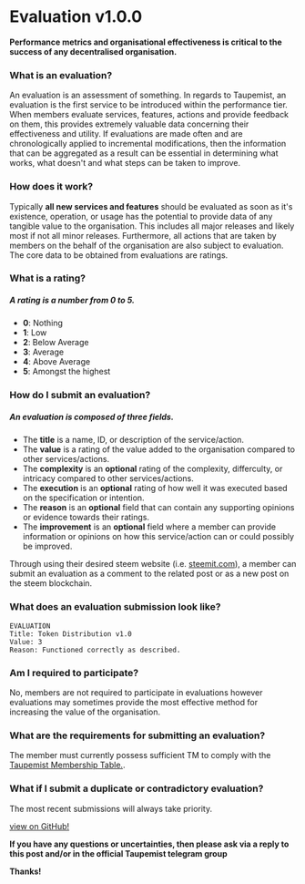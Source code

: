 # Evaluation v1.0.0

**Performance metrics and organisational effectiveness is critical to the success of any decentralised organisation.**

### What is an evaluation?
An evaluation is an assessment of something. In regards to Taupemist, an evaluation is the first service to be introduced within the performance tier. When members evaluate services, features, actions and provide feedback on them, this provides extremely valuable data concerning their effectiveness and utility. If evaluations are made often and are chronologically applied to incremental modifications, then the information that can be aggregated as a result can be essential in determining what works, what doesn't and what steps can be taken to improve.

### How does it work?
Typically **all new services and features** should be evaluated as soon as it's existence, operation, or usage has the potential to provide data of any tangible value to the organisation. This includes all major releases and likely most if not all minor releases. Furthermore, all actions that are taken by members on the behalf of the organisation are also subject to evaluation.
The core data to be obtained from evaluations are ratings.

### What is a rating?
##### A rating is a number from 0 to 5.
- __0__: Nothing
- __1__: Low
- __2__: Below Average
- __3__: Average
- __4__: Above Average
- __5__: Amongst the highest

### How do I submit an evaluation?
##### An evaluation is composed of three fields.
- The __title__ is a name, ID, or description of the service/action.
- The __value__ is a rating of the value added to the organisation compared to other services/actions.
- The __complexity__ is an **optional** rating of the complexity, differculty, or intricacy compared to other services/actions.
- The __execution__ is an **optional** rating of how well it was executed based on the specification or intention.
- The __reason__ is an **optional** field that can contain any supporting opinions or evidence towards their ratings.
- The __improvement__ is an **optional** field where a member can provide information or opinions on how this service/action can or could possibly be improved.

Through using their desired steem website (i.e. [steemit.com](https://www.steemit.com)), a member can submit an evaluation as a comment to the related post or as a new post on the steem blockchain.

### What does an evaluation submission look like?
```
EVALUATION
Title: Token Distribution v1.0 
Value: 3
Reason: Functioned correctly as described.
```

### Am I required to participate?
No, members are not required to participate in evaluations however evaluations may sometimes provide the most effective method for increasing the value of the organisation.

### What are the requirements for submitting an evaluation?
The member must currently possess sufficient TM to comply with the [Taupemist Membership Table.](https://github.com/TaupeMist/Taupemist/blob/master/MembershipTable.md).

### What if I submit a duplicate or contradictory evaluation?
The most recent submissions will always take priority.

[view on GitHub!](https://github.com/TaupeMist/Taupemist/blob/master/Evaluation.md)

**If you have any questions or uncertainties, then please ask via a reply to this post and/or in the official Taupemist telegram group**

**Thanks!**
